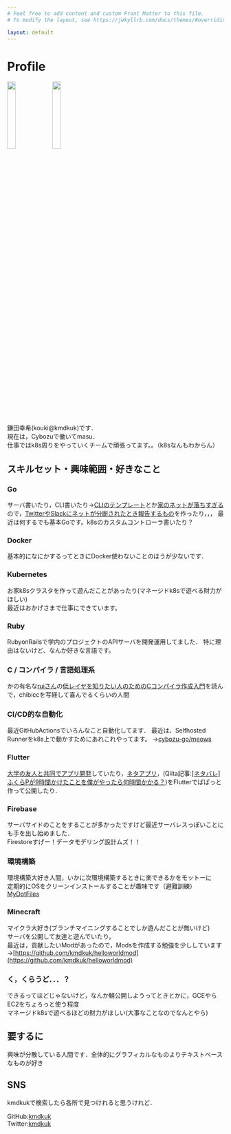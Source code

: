 ```yaml
---
# Feel free to add content and custom Front Matter to this file.
# To modify the layout, see https://jekyllrb.com/docs/themes/#overriding-theme-defaults

layout: default
---
```


# Profile

<img src="{{site.baseurl}}/images/icon.jpg" width="20%">
<img src="{{site.baseurl}}/images/icon_dark.jpg" width="20%">

鎌田幸希(kouki@kmdkuk)です．  
現在は，Cybozuで働いてmasu．  
仕事ではk8s周りをやっていくチームで頑張ってます。。（k8sなんもわからん）

## スキルセット・興味範囲・好きなこと

### Go

サーバ書いたり，CLI書いたり→[CLIのテンプレート](https://github.com/kmdkuk/go-cli-template)とか[家のネットが落ちすぎる](https://twitter.com/hashtag/kmdkuk%E3%81%AE%E3%83%8D%E3%83%83%E3%83%88%E5%9B%9E%E7%B7%9A?f=live)ので，[TwitterやSlackにネットが分断されたとき報告するもの](https://github.com/kmdkuk/gote)を作ったり，，，
最近は何するでも基本Goです。k8sのカスタムコントローラ書いたり？

### Docker

基本的になにかするってときにDocker使わないことのほうが少ないです．

### Kubernetes

お家k8sクラスタを作って遊んだことがあったり(マネージドk8sで遊べる財力がほしい)  
最近はおかげさまで仕事にできています。


### Ruby

RubyonRailsで学内のプロジェクトのAPIサーバを開発運用してました．
特に理由はないけど、なんか好きな言語です。

### C / コンパイラ / 言語処理系

かの有名な[ruiさん](https://twitter.com/rui314)の[低レイヤを知りたい人のためのCコンパイラ作成入門](https://www.sigbus.info/compilerbook)を読んで，chibiccを写経して喜んでるくらいの人間

### CI/CD的な自動化

最近GitHubActionsでいろんなこと自動化してます．
最近は、Selfhosted Runnerをk8s上で動かすためにあれこれやってます。
→[cybozu-go/meows](https://github.com/cybozu-go/meows)

### Flutter

[大学の友人と共同でアプリ開発](https://github.com/team-x-fun/shiftend)していたり，[ネタアプリ](https://play.google.com/store/apps/details?id=com.kmdkuk.darwin_medal_quiz)，(Qiita記事:[[ネタバレ]ふくらPが9時間かけたことを僕がやったら何時間かかる？](https://qiita.com/kmdkuk/items/b6e866f3c3b5431286f7))をFlutterでぱぱっと作って公開したり．

### Firebase

サーバサイドのことをすることが多かったですけど最近サーバレスっぽいことにも手を出し始めました．  
Firestoreすげー！データモデリング設計ムズ！！  

### 環境構築

環境構築大好き人間，いかに次環境構築するときに楽できるかをモットーに  
定期的にOSをクリーンインストールすることが趣味です（避難訓練）  
[MyDotFiles](https://github.com/kmdkuk/MyDotFiles)

### Minecraft

マイクラ大好き(ブランチマイニングすることでしか遊んだことが無いけど)  
サーバを公開して友達と遊んでいたり，  
最近は，貢献したいModがあったので，Modsを作成する勉強を少ししています→[https://github.com/kmdkuk/helloworldmod](https://github.com/kmdkuk/helloworldmod)  

### く，くらうど．．．？

できるってほどじゃないけど，なんか鯖公開しようってときとかに，GCEやらEC2をちょろっと使う程度  
マネージドk8sで遊べるほどの財力がほしい(大事なことなのでなんとやら)  

## 要するに

興味が分散している人間です．全体的にグラフィカルなものよりテキストベースなものが好き

## SNS

kmdkukで検索したら各所で見つけれると思うけれど．

GitHub:[kmdkuk](https://github.com/kmdkuk)  
Twitter:[kmdkuk](https://twitter.com/kmdkuk)  
